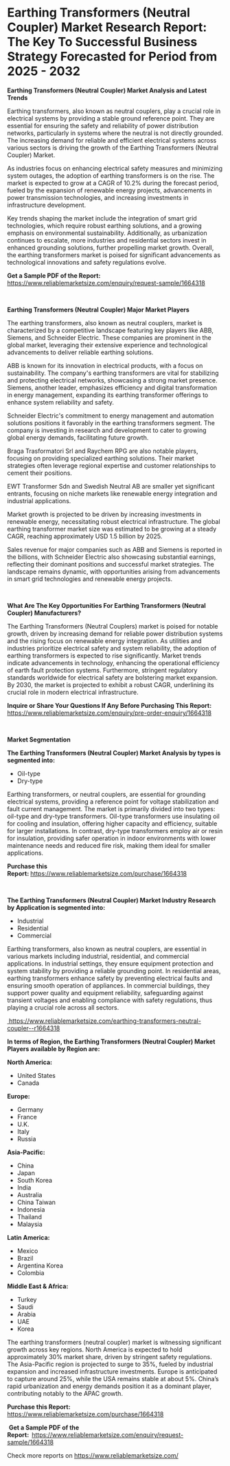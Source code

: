 <p><h1>Earthing Transformers (Neutral Coupler) Market Research Report: The Key To Successful Business Strategy Forecasted for Period from 2025 - 2032</h1></p><p><strong>Earthing Transformers (Neutral Coupler) Market Analysis and Latest Trends</strong></p>
<p><p>Earthing transformers, also known as neutral couplers, play a crucial role in electrical systems by providing a stable ground reference point. They are essential for ensuring the safety and reliability of power distribution networks, particularly in systems where the neutral is not directly grounded. The increasing demand for reliable and efficient electrical systems across various sectors is driving the growth of the Earthing Transformers (Neutral Coupler) Market.</p><p>As industries focus on enhancing electrical safety measures and minimizing system outages, the adoption of earthing transformers is on the rise. The market is expected to grow at a CAGR of 10.2% during the forecast period, fueled by the expansion of renewable energy projects, advancements in power transmission technologies, and increasing investments in infrastructure development. </p><p>Key trends shaping the market include the integration of smart grid technologies, which require robust earthing solutions, and a growing emphasis on environmental sustainability. Additionally, as urbanization continues to escalate, more industries and residential sectors invest in enhanced grounding solutions, further propelling market growth. Overall, the earthing transformers market is poised for significant advancements as technological innovations and safety regulations evolve.</p></p>
<p><strong>Get a Sample PDF of the Report:&nbsp;</strong> <a href="https://www.reliablemarketsize.com/enquiry/request-sample/1664318?utm_campaign=1836&utm_medium=2&utm_source=Github&utm_content=ia&utm_term=23032025&utm_id=earthing-transformers-neutral-coupler">https://www.reliablemarketsize.com/enquiry/request-sample/1664318</a></p>
<p>&nbsp;</p>
<p><strong>Earthing Transformers (Neutral Coupler) Major Market Players</strong></p>
<p><p>The earthing transformers, also known as neutral couplers, market is characterized by a competitive landscape featuring key players like ABB, Siemens, and Schneider Electric. These companies are prominent in the global market, leveraging their extensive experience and technological advancements to deliver reliable earthing solutions.</p><p>ABB is known for its innovation in electrical products, with a focus on sustainability. The company's earthing transformers are vital for stabilizing and protecting electrical networks, showcasing a strong market presence. Siemens, another leader, emphasizes efficiency and digital transformation in energy management, expanding its earthing transformer offerings to enhance system reliability and safety.</p><p>Schneider Electric's commitment to energy management and automation solutions positions it favorably in the earthing transformers segment. The company is investing in research and development to cater to growing global energy demands, facilitating future growth.</p><p>Braga Trasformatori Srl and Raychem RPG are also notable players, focusing on providing specialized earthing solutions. Their market strategies often leverage regional expertise and customer relationships to cement their positions.</p><p>EWT Transformer Sdn and Swedish Neutral AB are smaller yet significant entrants, focusing on niche markets like renewable energy integration and industrial applications.</p><p>Market growth is projected to be driven by increasing investments in renewable energy, necessitating robust electrical infrastructure. The global earthing transformer market size was estimated to be growing at a steady CAGR, reaching approximately USD 1.5 billion by 2025.</p><p>Sales revenue for major companies such as ABB and Siemens is reported in the billions, with Schneider Electric also showcasing substantial earnings, reflecting their dominant positions and successful market strategies. The landscape remains dynamic, with opportunities arising from advancements in smart grid technologies and renewable energy projects.</p></p>
<p>&nbsp;</p>
<p><strong>What Are The Key Opportunities For Earthing Transformers (Neutral Coupler) Manufacturers?</strong></p>
<p><p>The Earthing Transformers (Neutral Couplers) market is poised for notable growth, driven by increasing demand for reliable power distribution systems and the rising focus on renewable energy integration. As utilities and industries prioritize electrical safety and system reliability, the adoption of earthing transformers is expected to rise significantly. Market trends indicate advancements in technology, enhancing the operational efficiency of earth fault protection systems. Furthermore, stringent regulatory standards worldwide for electrical safety are bolstering market expansion. By 2030, the market is projected to exhibit a robust CAGR, underlining its crucial role in modern electrical infrastructure.</p></p>
<p><strong>Inquire or Share Your Questions If Any Before Purchasing This Report:</strong> <a href="https://www.reliablemarketsize.com/enquiry/pre-order-enquiry/1664318?utm_campaign=1836&utm_medium=2&utm_source=Github&utm_content=ia&utm_term=23032025&utm_id=earthing-transformers-neutral-coupler">https://www.reliablemarketsize.com/enquiry/pre-order-enquiry/1664318</a></p>
<p>&nbsp;</p>
<p><strong>Market Segmentation</strong></p>
<p><strong>The Earthing Transformers (Neutral Coupler) Market Analysis by types is segmented into:</strong></p>
<p><ul><li>Oil-type</li><li>Dry-type</li></ul></p>
<p><p>Earthing transformers, or neutral couplers, are essential for grounding electrical systems, providing a reference point for voltage stabilization and fault current management. The market is primarily divided into two types: oil-type and dry-type transformers. Oil-type transformers use insulating oil for cooling and insulation, offering higher capacity and efficiency, suitable for larger installations. In contrast, dry-type transformers employ air or resin for insulation, providing safer operation in indoor environments with lower maintenance needs and reduced fire risk, making them ideal for smaller applications.</p></p>
<p><strong>Purchase this Report:&nbsp;</strong><a href="https://www.reliablemarketsize.com/purchase/1664318?utm_campaign=1836&utm_medium=2&utm_source=Github&utm_content=ia&utm_term=23032025&utm_id=earthing-transformers-neutral-coupler">https://www.reliablemarketsize.com/purchase/1664318</a></p>
<p>&nbsp;</p>
<p><strong>The Earthing Transformers (Neutral Coupler) Market Industry Research by Application is segmented into:</strong></p>
<p><ul><li>Industrial</li><li>Residential</li><li>Commercial</li></ul></p>
<p><p>Earthing transformers, also known as neutral couplers, are essential in various markets including industrial, residential, and commercial applications. In industrial settings, they ensure equipment protection and system stability by providing a reliable grounding point. In residential areas, earthing transformers enhance safety by preventing electrical faults and ensuring smooth operation of appliances. In commercial buildings, they support power quality and equipment reliability, safeguarding against transient voltages and enabling compliance with safety regulations, thus playing a crucial role across all sectors.</p></p>
<p><a href="https://www.reliablemarketsize.com/earthing-transformers-neutral-coupler--r1664318?utm_campaign=1836&utm_medium=2&utm_source=Github&utm_content=ia&utm_term=23032025&utm_id=earthing-transformers-neutral-coupler">&nbsp;https://www.reliablemarketsize.com/earthing-transformers-neutral-coupler--r1664318</a></p>
<p><strong>In terms of Region, the Earthing Transformers (Neutral Coupler) Market Players available by Region are:</strong></p>
<p>
    <p> <strong> North America: </strong>
        <ul>
            <li>United States</li>
            <li>Canada</li>
        </ul>
        </p> 
    <p> <strong> Europe: </strong>
        <ul>
            <li>Germany</li>
            <li>France</li>
            <li>U.K.</li>
            <li>Italy</li>
            <li>Russia</li>
        </ul>
        </p> 
    <p> <strong> Asia-Pacific: </strong>
        <ul>
            <li>China</li>
            <li>Japan</li>
            <li>South Korea</li>
            <li>India</li>
            <li>Australia</li>
            <li>China Taiwan</li>
            <li>Indonesia</li>
            <li>Thailand</li>
            <li>Malaysia</li>
        </ul>
        </p> 
    <p> <strong> Latin America: </strong>
        <ul>
            <li>Mexico</li>
            <li>Brazil</li>
            <li>Argentina Korea</li>
            <li>Colombia</li>
        </ul>
        </p> 
    <p> <strong> Middle East & Africa: </strong>
        <ul>
            <li>Turkey</li>
            <li>Saudi</li>
            <li>Arabia</li>
            <li>UAE</li>
            <li>Korea</li>
        </ul>
    </p>
    </p>
<p><p>The earthing transformers (neutral coupler) market is witnessing significant growth across key regions. North America is expected to hold approximately 30% market share, driven by stringent safety regulations. The Asia-Pacific region is projected to surge to 35%, fueled by industrial expansion and increased infrastructure investments. Europe is anticipated to capture around 25%, while the USA remains stable at about 5%. China’s rapid urbanization and energy demands position it as a dominant player, contributing notably to the APAC growth.</p></p>
<p><strong>Purchase this Report: </strong><a href="https://www.reliablemarketsize.com/purchase/1664318?utm_campaign=1836&utm_medium=2&utm_source=Github&utm_content=ia&utm_term=23032025&utm_id=earthing-transformers-neutral-coupler">https://www.reliablemarketsize.com/purchase/1664318</a></p>
<p>&nbsp;<strong>Get a Sample PDF of the Report:&nbsp;&nbsp;</strong><a href="https://www.reliablemarketsize.com/enquiry/request-sample/1664318?utm_campaign=1836&utm_medium=2&utm_source=Github&utm_content=ia&utm_term=23032025&utm_id=earthing-transformers-neutral-coupler">https://www.reliablemarketsize.com/enquiry/request-sample/1664318</a></p>
<p><strong></strong></p>
<p>Check more reports on <a href="https://www.reliablemarketsize.com/?utm_campaign=1836&utm_medium=2&utm_source=Github&utm_content=ia&utm_term=23032025&utm_id=earthing-transformers-neutral-coupler">https://www.reliablemarketsize.com/</a></p>